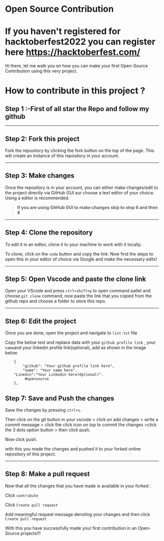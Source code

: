 # Open Source Contribution

# If you haven't registered for hacktoberfest2022 you can register here https://hacktoberfest.com/

Hi there, let me walk you on how you can make your first Open-Source Contribution using this very project.

# How to contribute in this project ?

## Step 1 :-First of all star the Repo and follow my github

---

## Step 2: Fork this project

Fork the repository by clicking the fork button on the top of the page. This will create an instance of this repository in your account.



---

## Step 3: Make changes
Once the repository is in your account, you can either make changes/edit to the project directly via GitHub GUI aur choose a text editor of your choice. Using a editor is recommended.

> **If you are using GitHub GUI to make changes skip to step 6 and then 8**

---



## Step 4: Clone the repository

To edit it in an editor, clone it to your machine to work with it locally.

To clone, click on the `code` button and copy the link.
Now find the steps to open this in your editor of choice via Google and make the necessary edits!


---

## Step 5: Open Vscode and paste the clone link

Open your VScode and press `ctrl+shift+p` to open command pallet and choose `git clone` command, now paste the link that you copied from the github repo and choose a folder to store this repo. 


---

## Step 6: Edit the project

Once you are done, open the project and navigate to `list.txt` file 

Copy the below text and replace data with your `github profile link` , your `name`and your linkedin profile link(optional), add as shown in the image below
```
    {
        "github": "Your github profile link here",
        "name": "Your name here",
	"Linedin":"Your Linkedin here(Optional)".
         #opensource
    },
```

## Step 7: Save and Push the changes

Save the changes by pressing `ctrl+s`. 

Then click on the git button in your vscode > click on add changes > write a commit message > click the click icon on top to commit the changes >click the 3 dots option button > then click push.

Now click push.

with this you made the changes and pushed it to your forked online repository of this project.

---

## Step 8: Make a pull request

Now that all the changes that you have made is available in your forked :

Click `contribute`

Click `Create pull request`

Add meaningful request message denoting your changes and then click `Create pull request`

With this you have successfully made your first contribution in an Open-Source projects!!!

